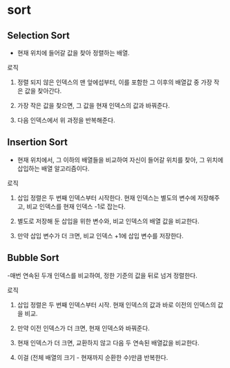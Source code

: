 # sort

## Selection Sort 
- 현재 위치에 들어갈 값을 찾아 정렬하는 배열.

로직

1. 정렬 되지 않은 인덱스의 맨 앞에섭부터, 이를 포함한 그 이후의 배열값 중 가장 작은 값을 찾아간다.

2. 가장 작은 값을 찾으면, 그 값을 현재 인덱스의 값과 바꿔준다.

3. 다음 인덱스에서 위 과정을 반복해준다.

## Insertion Sort 
- 현재 위치에서, 그 이하의 배열들을 비교하여 자신이 들어갈 위치를 찾아, 그 위치에 삽입하는 배열 알고리즘이다.

로직

1. 삽입 정렬은 두 번째 인덱스부터 시작한다. 현재 인덱스는 별도의 변수에 저장해주고, 비교 인덱스를 현재 인덱스 -1로 잡는다.

2. 별도로 저장해 둔 삽입을 위한 변수와, 비교 인덱스의 배열 값을 비교한다.

3. 만약 삽입 변수가 더 크면, 비교 인덱스 +1에 삽입 변수를 저장한다.

## Bubble Sort
-매번 연속된 두개 인덱스를 비교하여, 정한 기준의 값을 뒤로 넘겨 정렬한다.

로직

1. 삽입 정렬은 두 번째 인덱스부터 시작. 현재 인덱스의 값과 바로 이전의 인덱스의 값을 비교.

2. 만약 이전 인덱스가 더 크면, 현재 인덱스와 바꿔준다.

3. 현재 인덱스가 더 크면, 교환하지 않고 다음 두 연속된 배열값을 비교한다.

4. 이걸 (전체 배열의 크기 - 현재까지 순환한 수)만큼 반복한다.
